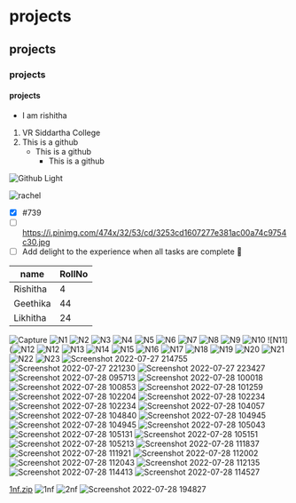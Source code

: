 # projects
## projects
### projects
#### projects
* I am rishitha
1. VR Siddartha College
1. This is a github
   * This is a github
     * This is a github

![Github Light](https://encrypted-tbn0.gstatic.com/images?q=tbn:ANd9GcRhvFZu8-OiiVR5YJRvOpKB8fQDaGqpN8uNB0FZfbsxtYIqKeSa8PhPqOWXwtlzux7_gXI&usqp=CAU)

![rachel](https://media.giphy.com/media/w5M9QgelugIJG/giphy.gif)
- [x] #739
- [ ] https://i.pinimg.com/474x/32/53/cd/3253cd1607277e381ac00a74c9754c30.jpg
- [ ] Add delight to the experience when all tasks are complete :tada:

name|RollNo
----|------
Rishitha|4
Geethika|44
Likhitha|24
![Capture](https://user-images.githubusercontent.com/94949392/176199950-7e6461e8-3cba-454d-957c-b075219b542d.PNG)
![N1](https://user-images.githubusercontent.com/94949392/173862911-75f3e228-362f-478b-b07e-fd0f74edbc20.png)
![N2](https://user-images.githubusercontent.com/94949392/173864761-17ed792f-91a0-4a09-a95a-c869e19831ca.png)
![N3](https://user-images.githubusercontent.com/94949392/173864826-5ddda47a-57cc-4f71-b4c2-cdb1096b431d.png)
![N4](https://user-images.githubusercontent.com/94949392/173867922-b848a4dc-c99b-4388-89d3-376b673a0020.png)
![N5](https://user-images.githubusercontent.com/94949392/173868880-fe911319-47f2-4863-b179-ebeab5877716.png)
![N6](https://user-images.githubusercontent.com/94949392/173871562-02048746-408d-48e8-b1a7-20dae758af15.png)
![N7](https://user-images.githubusercontent.com/94949392/173875955-243201c6-9461-4b2d-9c30-c6efb0a35aa6.png)
![N8](https://user-images.githubusercontent.com/94949392/173877113-32f293e4-a768-4f12-aa16-2acf7ee53170.png)
![N9](https://user-images.githubusercontent.com/94949392/173878491-74a91600-f8d2-4afb-9c8c-f35f8c012702.png)
![N10](https://user-images.githubusercontent.com/94949392/173883815-a49cf57b-21ac-4d76-8250-d2557bd5847a.png)
![N11](![N12](https://user-images.githubusercontent.com/94949392/173885735-8c318cdb-2357-4016-a1c4-228351fe9ba9.png)
![N12](https://user-images.githubusercontent.com/94949392/173885780-cfab8feb-9a1a-4fc5-87c3-22d2503c6938.png)
![N13](https://user-images.githubusercontent.com/94949392/173886949-f473cb7d-d7c0-4568-b18e-dc57ecdd8527.png)
![N14](https://user-images.githubusercontent.com/94949392/173886979-8e586579-efa0-43f7-b40c-e92878837ff5.png)
![N15](https://user-images.githubusercontent.com/94949392/173893356-4cac22cc-6852-490d-b054-8656d42f9c62.png)
![N16](https://user-images.githubusercontent.com/94949392/173893855-2e96c9a8-f299-464d-b08f-544eb44d63c6.png)
![N17](https://user-images.githubusercontent.com/94949392/173895308-6c0a6edf-31ea-4aea-9eea-b660c271e24b.png)
![N18](https://user-images.githubusercontent.com/94949392/173895326-81143df7-80be-4336-b1ac-0ce1bfc05de5.png)
![N19](https://user-images.githubusercontent.com/94949392/176180196-df6a571f-1569-4ed6-875c-51bd822f9abb.png)
![N20](https://user-images.githubusercontent.com/94949392/176192166-fecb9ee1-a1e4-4be6-944b-dd9e881bce74.png)
![N21](https://user-images.githubusercontent.com/94949392/176195657-5ca8d36a-ed5a-4498-a957-56b648a77990.png)
![N22](https://user-images.githubusercontent.com/94949392/176196773-515c9bf7-e038-493c-86dd-95bff2c7b373.png)
![N23](https://user-images.githubusercontent.com/94949392/176197575-4f665cbf-a2ef-4be4-9e97-b8dd2ce947ef.png)
![Screenshot 2022-07-27 214755](https://user-images.githubusercontent.com/94949392/181298412-ca64bfaf-4b0b-40a1-b43e-65387534deb5.png)
![Screenshot 2022-07-27 221230](https://user-images.githubusercontent.com/94949392/181305178-b4b6140c-cfca-489a-b4a3-e50b616f4f4e.png)
![Screenshot 2022-07-27 223427](https://user-images.githubusercontent.com/94949392/181307126-ae6408a0-6124-4b19-9791-8f9be4d9618c.png)
![Screenshot 2022-07-28 095713](https://user-images.githubusercontent.com/94949392/181420484-bb146929-3ad1-4195-9117-63c55ad5c59f.png)
![Screenshot 2022-07-28 100018](https://user-images.githubusercontent.com/94949392/181420855-6dcfc364-777e-46a9-9541-7430e78a0b45.png)
![Screenshot 2022-07-28 100853](https://user-images.githubusercontent.com/94949392/181423472-4495b725-14f9-4754-9f63-109fcca0afd2.png)
![Screenshot 2022-07-28 101259](https://user-images.githubusercontent.com/94949392/181423480-f8132ecb-632a-4553-a9a5-49f0dfe8369c.png)
![Screenshot 2022-07-28 102204](https://user-images.githubusercontent.com/94949392/181423485-3215e16b-d316-4a52-b3d2-893fb1900f42.png)
![Screenshot 2022-07-28 102234](https://user-images.githubusercontent.com/94949392/181423494-8079e8c2-1842-4bce-801d-53e326a6410e.png)
![Screenshot 2022-07-28 102234](https://user-images.githubusercontent.com/94949392/181425875-89d5df2d-db33-49eb-b8fd-f07ed2b2159c.png)
![Screenshot 2022-07-28 104057](https://user-images.githubusercontent.com/94949392/181425880-29cacbfd-d572-4aee-a24c-e28955cfceda.png)
![Screenshot 2022-07-28 104840](https://user-images.githubusercontent.com/94949392/181427902-f4ff44a8-2161-480e-b057-500b7b72883f.png)
![Screenshot 2022-07-28 104945](https://user-images.githubusercontent.com/94949392/181427909-e5d95c61-c198-43ad-a695-68b1ef522997.png)
![Screenshot 2022-07-28 104945](https://user-images.githubusercontent.com/94949392/181427930-9bcfd494-a112-416a-94b9-fa786cc0cff7.png)
![Screenshot 2022-07-28 105043](https://user-images.githubusercontent.com/94949392/181428079-d24700ec-3176-4b00-8004-8220d8e1de7f.png)
![Screenshot 2022-07-28 105131](https://user-images.githubusercontent.com/94949392/181428084-249ef965-7a12-4c6c-b8ac-191de8d3e66d.png)
![Screenshot 2022-07-28 105151](https://user-images.githubusercontent.com/94949392/181428093-dd1a5724-92c2-4f66-852d-db79d3c08dfe.png)
![Screenshot 2022-07-28 105213](https://user-images.githubusercontent.com/94949392/181428102-76707712-badb-4cfc-908d-df4e5e4e55ec.png)
![Screenshot 2022-07-28 111837](https://user-images.githubusercontent.com/94949392/181432070-a9ace8b7-6b28-46ac-922b-41798c81f337.png)
![Screenshot 2022-07-28 111921](https://user-images.githubusercontent.com/94949392/181432079-4192bb54-dfe3-4681-8196-b2637cc80c84.png)
![Screenshot 2022-07-28 112002](https://user-images.githubusercontent.com/94949392/181432089-93e79661-c2d6-4a23-90a9-e5d4028a9bbd.png)
![Screenshot 2022-07-28 112043](https://user-images.githubusercontent.com/94949392/181432097-32dcafb3-4baf-4268-a4b4-4ff31c4cc289.png)
![Screenshot 2022-07-28 112135](https://user-images.githubusercontent.com/94949392/181432103-e1459119-b09f-46eb-9394-0ce89d9fd949.png)
![Screenshot 2022-07-28 114413](https://user-images.githubusercontent.com/94949392/181433946-16476aad-bc00-4f42-a204-49af933a5bdd.png)
![Screenshot 2022-07-28 114527](https://user-images.githubusercontent.com/94949392/181433968-63c3043e-bde9-4669-b6c1-501d543c5ab5.png)

[1nf.zip](https://github.com/Rishitha4444/projects/files/9207261/1nf.zip)
![1nf](https://user-images.githubusercontent.com/94949392/181495634-df2b1059-f031-480b-a212-7516afcd5349.jpg)
![2nf](https://user-images.githubusercontent.com/94949392/181530194-2b53399c-1e41-4fe3-b136-57e3706fe5f1.PNG)
![Screenshot 2022-07-28 194827](https://user-images.githubusercontent.com/94949392/181537328-f899cec0-712a-4c9e-a3fc-b4d30af41fc9.png)

